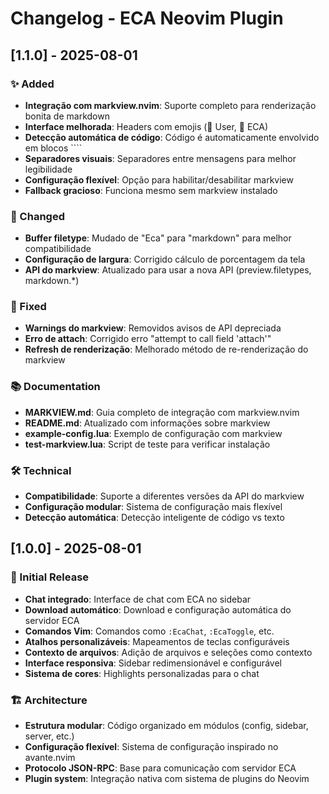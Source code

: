 # Changelog - ECA Neovim Plugin

## [1.1.0] - 2025-08-01

### ✨ Added
- **Integração com markview.nvim**: Suporte completo para renderização bonita de markdown
- **Interface melhorada**: Headers com emojis (👤 User, 🤖 ECA)
- **Detecção automática de código**: Código é automaticamente envolvido em blocos ````
- **Separadores visuais**: Separadores entre mensagens para melhor legibilidade
- **Configuração flexível**: Opção para habilitar/desabilitar markview
- **Fallback gracioso**: Funciona mesmo sem markview instalado

### 🔧 Changed
- **Buffer filetype**: Mudado de "Eca" para "markdown" para melhor compatibilidade
- **Configuração de largura**: Corrigido cálculo de porcentagem da tela
- **API do markview**: Atualizado para usar a nova API (preview.filetypes, markdown.*)

### 🐛 Fixed
- **Warnings do markview**: Removidos avisos de API depreciada
- **Erro de attach**: Corrigido erro "attempt to call field 'attach'"
- **Refresh de renderização**: Melhorado método de re-renderização do markview

### 📚 Documentation
- **MARKVIEW.md**: Guia completo de integração com markview.nvim
- **README.md**: Atualizado com informações sobre markview
- **example-config.lua**: Exemplo de configuração com markview
- **test-markview.lua**: Script de teste para verificar instalação

### 🛠 Technical
- **Compatibilidade**: Suporte a diferentes versões da API do markview
- **Configuração modular**: Sistema de configuração mais flexível
- **Detecção automática**: Detecção inteligente de código vs texto

## [1.0.0] - 2025-08-01

### 🎉 Initial Release
- **Chat integrado**: Interface de chat com ECA no sidebar
- **Download automático**: Download e configuração automática do servidor ECA
- **Comandos Vim**: Comandos como `:EcaChat`, `:EcaToggle`, etc.
- **Atalhos personalizáveis**: Mapeamentos de teclas configuráveis
- **Contexto de arquivos**: Adição de arquivos e seleções como contexto
- **Interface responsiva**: Sidebar redimensionável e configurável
- **Sistema de cores**: Highlights personalizadas para o chat

### 🏗 Architecture
- **Estrutura modular**: Código organizado em módulos (config, sidebar, server, etc.)
- **Configuração flexível**: Sistema de configuração inspirado no avante.nvim
- **Protocolo JSON-RPC**: Base para comunicação com servidor ECA
- **Plugin system**: Integração nativa com sistema de plugins do Neovim
